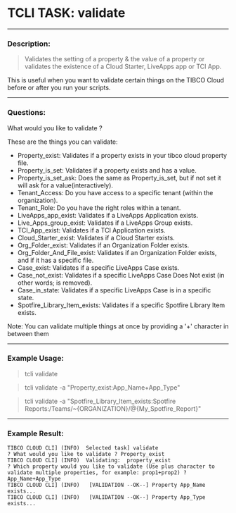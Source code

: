 # TCLI TASK: validate

---
### Description:
> Validates the setting of a property & the value of a property or validates the existence of a Cloud Starter, LiveApps app or TCI App.

This is useful when you want to validate certain things on the TIBCO Cloud before or after you run your scripts.

---
### Questions:

What would you like to validate ?

These are the things you can validate:

* Property_exist: Validates if a property exists in your tibco cloud property file.
* Property_is_set: Validates if a property exists and has a value.
* Property_is_set_ask: Does the same as Property_is_set, but if not set it will ask for a value(interactively).
* Tenant_Access: Do you have access to a specific tenant (within the organization).
* Tenant_Role: Do you have the right roles within a tenant.
* LiveApps_app_exist: Validates if a LiveApps Application exists.
* Live_Apps_group_exist: Validates if a LiveApps Group exists.
* TCI_App_exist: Validates if a TCI Application exists.
* Cloud_Starter_exist: Validates if a Cloud Starter exists.
* Org_Folder_exist: Validates if an Organization Folder exists.
* Org_Folder_And_File_exist: Validates if an Organization Folder exists, and if it has a specific file.
* Case_exist: Validates if a specific LiveApps Case exists.
* Case_not_exist: Validates if a specific LiveApps Case Does Not exist (in other words; is removed).
* Case_in_state: Validates if a specific LiveApps Case is in a specific state.
* Spotfire_Library_Item_exists: Validates if a specific Spotfire Library Item exists.

Note: You can validate multiple things at once by providing a '+' character in between them

---
### Example Usage:
> tcli validate

> tcli validate -a "Property_exist:App_Name+App_Type"

> tcli validate -a "Spotfire_Library_Item_exists:Spotfire Reports:/Teams/~{ORGANIZATION}/@{My_Spotfire_Report}" 

---
### Example Result:

```console
TIBCO CLOUD CLI] (INFO)  Selected task] validate
? What would you like to validate ? Property_exist
TIBCO CLOUD CLI] (INFO)  Validating:  property_exist
? Which property would you like to validate (Use plus character to validate multiple properties, for example: prop1+prop2) ? App_Name+App_Type
TIBCO CLOUD CLI] (INFO)   [VALIDATION --OK--] Property App_Name exists...
TIBCO CLOUD CLI] (INFO)   [VALIDATION --OK--] Property App_Type exists...
```
